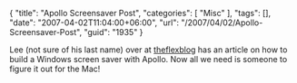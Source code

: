 {
	"title": "Apollo Screensaver Post",
	"categories": [
		"Misc"
	],
	"tags": [],
	"date": "2007-04-02T11:04:00+06:00",
	"url": "/2007/04/02/Apollo-Screensaver-Post",
	"guid": "1935"
}

Lee (not sure of his last name) over at <a href="http://theflexblog.com">theflexblog</a> has an article on how to build a <ah ref="http://theflexblog.com/?p=23">Windows screen saver</a> with Apollo. Now all we need is someone to figure it out for the Mac!